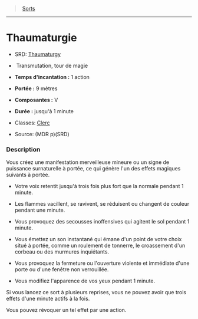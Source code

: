 ﻿---
!SpellItem
Family: SpellHD
Level: tour de magie
Type: Transmutation
CastingTime: 1 action
Range: 9 mètres
Components: V
Duration: jusqu'à 1 minute
Classes: '[Clerc](hd_cleric.md)'
Id: spells_hd.md#thaumaturgie
ParentLink: spells_hd.md#sorts
Name: Thaumaturgie
ParentName: Sorts
NameLevel: 1
AltName: '[Thaumaturgy](srd_spells_thaumaturgy.md)'
Source: (MDR p)(SRD)
Attributes:
  Name: Thaumaturgie
  Markdown: >+
    # <!--Name-->Thaumaturgie<!--/Name-->


    - SRD: <!--AltName-->[Thaumaturgy](srd_spells_thaumaturgy.md)<!--/AltName-->


    -  <!--Type-->Transmutation<!--/Type-->, <!--Level-->tour de magie<!--/Level-->


    - **Temps d'incantation :** <!--CastingTime-->1 action<!--/CastingTime-->


    - **Portée :** <!--Range-->9 mètres<!--/Range-->


    - **Composantes :** <!--Components-->V<!--/Components-->


    - **Durée :** <!--Duration-->jusqu'à 1 minute<!--/Duration-->


    - Classes: <!--Classes-->[Clerc](hd_cleric.md)<!--/Classes-->


    - Source: <!--Source-->(MDR p)(SRD)<!--/Source-->


    ### Description


    Vous créez une manifestation merveilleuse mineure ou un signe de puissance surnaturelle à portée, ce qui génère l'un des effets magiques suivants à portée.


    * Votre voix retentit jusqu'à trois fois plus fort que la normale pendant 1 minute.


    * Les flammes vacillent, se ravivent, se réduisent ou changent de couleur pendant une minute.


    * Vous provoquez des secousses inoffensives qui agitent le sol pendant 1 minute.


    * Vous émettez un son instantané qui émane d'un point de votre choix situé à portée, comme un roulement de tonnerre, le croassement d'un corbeau ou des murmures inquiétants.


    * Vous provoquez la fermeture ou l'ouverture violente et immédiate d'une porte ou d'une fenêtre non verrouillée.


    * Vous modifiez l'apparence de vos yeux pendant 1 minute.


    Si vous lancez ce sort à plusieurs reprises, vous ne pouvez avoir que trois effets d'une minute actifs à la fois.


    Vous pouvez révoquer un tel effet par une action.

  AltName: '[Thaumaturgy](srd_spells_thaumaturgy.md)'
  Type: Transmutation
  Level: tour de magie
  CastingTime: 1 action
  Range: 9 mètres
  Components: V
  Duration: jusqu'à 1 minute
  Classes: '[Clerc](hd_cleric.md)'
  Source: (MDR p)(SRD)
AttributesDictionary: >+
  Name: Thaumaturgie

  Markdown: >+

    # <!--Name-->Thaumaturgie<!--/Name-->





    - SRD: <!--AltName-->[Thaumaturgy](srd_spells_thaumaturgy.md)<!--/AltName-->





    -  <!--Type-->Transmutation<!--/Type-->, <!--Level-->tour de magie<!--/Level-->





    - **Temps d'incantation :** <!--CastingTime-->1 action<!--/CastingTime-->





    - **Portée :** <!--Range-->9 mètres<!--/Range-->





    - **Composantes :** <!--Components-->V<!--/Components-->





    - **Durée :** <!--Duration-->jusqu'à 1 minute<!--/Duration-->





    - Classes: <!--Classes-->[Clerc](hd_cleric.md)<!--/Classes-->





    - Source: <!--Source-->(MDR p)(SRD)<!--/Source-->





    ### Description





    Vous créez une manifestation merveilleuse mineure ou un signe de puissance surnaturelle à portée, ce qui génère l'un des effets magiques suivants à portée.





    * Votre voix retentit jusqu'à trois fois plus fort que la normale pendant 1 minute.





    * Les flammes vacillent, se ravivent, se réduisent ou changent de couleur pendant une minute.





    * Vous provoquez des secousses inoffensives qui agitent le sol pendant 1 minute.





    * Vous émettez un son instantané qui émane d'un point de votre choix situé à portée, comme un roulement de tonnerre, le croassement d'un corbeau ou des murmures inquiétants.





    * Vous provoquez la fermeture ou l'ouverture violente et immédiate d'une porte ou d'une fenêtre non verrouillée.





    * Vous modifiez l'apparence de vos yeux pendant 1 minute.





    Si vous lancez ce sort à plusieurs reprises, vous ne pouvez avoir que trois effets d'une minute actifs à la fois.





    Vous pouvez révoquer un tel effet par une action.



  AltName: '[Thaumaturgy](srd_spells_thaumaturgy.md)'

  Type: Transmutation

  Level: tour de magie

  CastingTime: 1 action

  Range: 9 mètres

  Components: V

  Duration: jusqu'à 1 minute

  Classes: '[Clerc](hd_cleric.md)'

  Source: (MDR p)(SRD)

---
> [Sorts](hd_spells.md)

---

# Thaumaturgie

- SRD: [Thaumaturgy](srd_spells_thaumaturgy.md)

-  Transmutation, tour de magie

- **Temps d'incantation :** 1 action

- **Portée :** 9 mètres

- **Composantes :** V

- **Durée :** jusqu'à 1 minute

- Classes: [Clerc](hd_cleric.md)

- Source: (MDR p)(SRD)

### Description

Vous créez une manifestation merveilleuse mineure ou un signe de puissance surnaturelle à portée, ce qui génère l'un des effets magiques suivants à portée.

* Votre voix retentit jusqu'à trois fois plus fort que la normale pendant 1 minute.

* Les flammes vacillent, se ravivent, se réduisent ou changent de couleur pendant une minute.

* Vous provoquez des secousses inoffensives qui agitent le sol pendant 1 minute.

* Vous émettez un son instantané qui émane d'un point de votre choix situé à portée, comme un roulement de tonnerre, le croassement d'un corbeau ou des murmures inquiétants.

* Vous provoquez la fermeture ou l'ouverture violente et immédiate d'une porte ou d'une fenêtre non verrouillée.

* Vous modifiez l'apparence de vos yeux pendant 1 minute.

Si vous lancez ce sort à plusieurs reprises, vous ne pouvez avoir que trois effets d'une minute actifs à la fois.

Vous pouvez révoquer un tel effet par une action.

